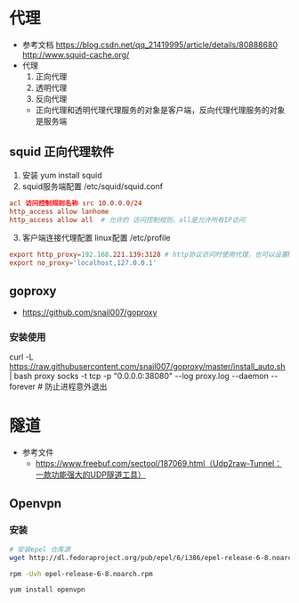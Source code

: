 # 代理
- 参考文档 https://blog.csdn.net/qq_21419995/article/details/80888680
http://www.squid-cache.org/
- 代理
    1. 正向代理 
    2. 透明代理
    3. 反向代理
    - 正向代理和透明代理代理服务的对象是客户端，反向代理代理服务的对象是服务端

## squid 正向代理软件
1. 安装
yum install squid
2. squid服务端配置 
/etc/squid/squid.conf
```conf
acl 访问控制规则名称 src 10.0.0.0/24 
http_access allow lanhome
http_access allow all  # 允许的 访问控制规则，all是允许所有IP访问
```
3. 客户端连接代理配置
linux配置 /etc/profile
```conf
export http_proxy=192.168.221.139:3128 # http协议访问时使用代理，也可以设置https，ftp等协议
export no_proxy='localhost,127.0.0.1'
```

## goproxy
- https://github.com/snail007/goproxy

### 安装使用
curl -L https://raw.githubusercontent.com/snail007/goproxy/master/install_auto.sh | bash
proxy socks -t tcp -p "0.0.0.0:38080"
--log proxy.log 
--daemon
--forever # 防止进程意外退出

# 隧道
- 参考文件
    - https://www.freebuf.com/sectool/187069.html（Udp2raw-Tunnel：一款功能强大的UDP隧道工具）

## Openvpn

### 安装
```bash
# 安装epel 仓库源
wget http://dl.fedoraproject.org/pub/epel/6/i386/epel-release-6-8.noarch.rpm

rpm -Uvh epel-release-6-8.noarch.rpm

yum install openvpn
```